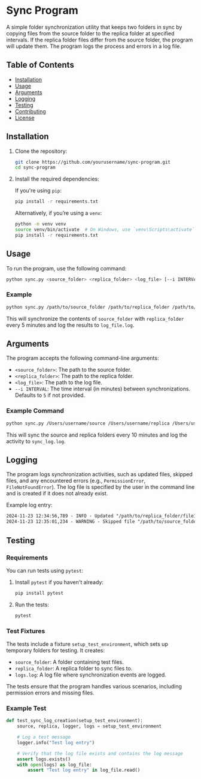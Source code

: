 # Sync Program

A simple folder synchronization utility that keeps two folders in sync by copying files from the source folder to the replica folder at specified intervals. If the replica folder files differ from the source folder, the program will update them. The program logs the process and errors in a log file.

## Table of Contents
- [Installation](#installation)
- [Usage](#usage)
- [Arguments](#arguments)
- [Logging](#logging)
- [Testing](#testing)
- [Contributing](#contributing)
- [License](#license)

## Installation

1. Clone the repository:

   ```bash
   git clone https://github.com/yourusername/sync-program.git
   cd sync-program
   ```

2. Install the required dependencies:

   If you're using `pip`:

   ```bash
   pip install -r requirements.txt
   ```

   Alternatively, if you’re using a `venv`:

   ```bash
   python -m venv venv
   source venv/bin/activate  # On Windows, use `venv\Scripts\activate`
   pip install -r requirements.txt
   ```

## Usage

To run the program, use the following command:

```bash
python sync.py <source_folder> <replica_folder> <log_file> [--i INTERVAL]
```

### Example

```bash
python sync.py /path/to/source_folder /path/to/replica_folder /path/to/log_file.log --i 5
```

This will synchronize the contents of `source_folder` with `replica_folder` every 5 minutes and log the results to `log_file.log`.

## Arguments

The program accepts the following command-line arguments:

- `<source_folder>`: The path to the source folder.
- `<replica_folder>`: The path to the replica folder.
- `<log_file>`: The path to the log file.
- `--i INTERVAL`: The time interval (in minutes) between synchronizations. Defaults to `5` if not provided.

### Example Command

```bash
python sync.py /Users/username/source /Users/username/replica /Users/username/sync_log.log --i 10
```

This will sync the source and replica folders every 10 minutes and log the activity to `sync_log.log`.

## Logging

The program logs synchronization activities, such as updated files, skipped files, and any encountered errors (e.g., `PermissionError`, `FileNotFoundError`). The log file is specified by the user in the command line and is created if it does not already exist.

Example log entry:

```txt
2024-11-23 12:34:56,789 - INFO - Updated "/path/to/replica_folder/file1.txt"
2024-11-23 12:35:01,234 - WARNING - Skipped file "/path/to/source_folder/restricted.txt": [Errno 13] Permission denied: '/path/to/source_folder/restricted.txt'
```

## Testing

### Requirements

You can run tests using `pytest`:

1. Install `pytest` if you haven't already:

   ```bash
   pip install pytest
   ```

2. Run the tests:

   ```bash
   pytest
   ```

### Test Fixtures

The tests include a fixture `setup_test_environment`, which sets up temporary folders for testing. It creates:

- `source_folder`: A folder containing test files.
- `replica_folder`: A replica folder to sync files to.
- `logs.log`: A log file where synchronization events are logged.

The tests ensure that the program handles various scenarios, including permission errors and missing files.

### Example Test

```python
def test_sync_log_creation(setup_test_environment):
    source, replica, logger, logs = setup_test_environment

    # Log a test message
    logger.info("Test log entry")

    # Verify that the log file exists and contains the log message
    assert logs.exists()
    with open(logs) as log_file:
        assert "Test log entry" in log_file.read()
```
